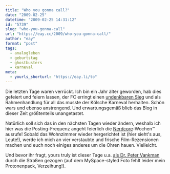 ```yaml
---
title: "Who you gonna call?"
date: "2009-02-25"
datetime: "2009-02-25 14:31:12"
id: "5739"
slug: "who-you-gonna-call"
url: "https://eay.cc/2009/who-you-gonna-call/"
author: "eay"
format: "post"
tags:
  - analogleben
  - geburtstag
  - ghostbusters
  - karneval
meta:
  - yourls_shorturl: "https://eay.li/to"
---
```


Die letzten Tage waren verrückt. Ich bin ein Jahr älter geworden, hab dies gefeiert und feiern lassen, der FC erringt einen [undenkbaren Sieg](//eay.cc/2009/ein-karnevalswunder/) und als Rahmenhandlung für all das musste der Kölsche Karneval herhalten. Schön wars und ebenso anstrengend. Und erwartungsgemäß blieb das Blog in dieser Zeit größtenteils unangetastet.

Natürlich soll sich das in den nächsten Tagen wieder ändern, weshalb ich hier was die Posting-Frequenz angeht feierlich die [Nerdcore](http://www.nerdcore.de/wp/)\-Wochen™ ausrufe! Sobald das Wohnzimmer wieder hergerichtet ist (hier sieht's aus, Leute!), werde ich mich an vier verstaubte und frische Film-Rezensionen machen und euch noch einiges anderes um die Ohren hauen. Vielleicht.

Und bevor ihr fragt, yours truly ist dieser Tage u.a. [als Dr. Peter Vankman](http://www.flickr.com/photos/eay/3309215856/) durch die Straßen gezogen (auf dem MySpace-styled Foto fehlt leider mein Protonenpack, Verzeihung!).
